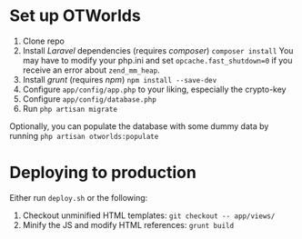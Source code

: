 # Set up OTWorlds

1. Clone repo
2. Install *Laravel* dependencies (requires *composer*) `composer install`
You may have to modify your php.ini and set `opcache.fast_shutdown=0` if you receive an error about `zend_mm_heap`.
3. Install *grunt* (requires *npm*) `npm install --save-dev`
4. Configure `app/config/app.php` to your liking, especially the crypto-key
5. Configure `app/config/database.php`
6. Run `php artisan migrate`

Optionally, you can populate the database with some dummy data by running `php artisan otworlds:populate`


# Deploying to production

Either run `deploy.sh` or the following:

1. Checkout unminified HTML templates:  `git checkout -- app/views/`
2. Minify the JS and modify HTML references: `grunt build`
